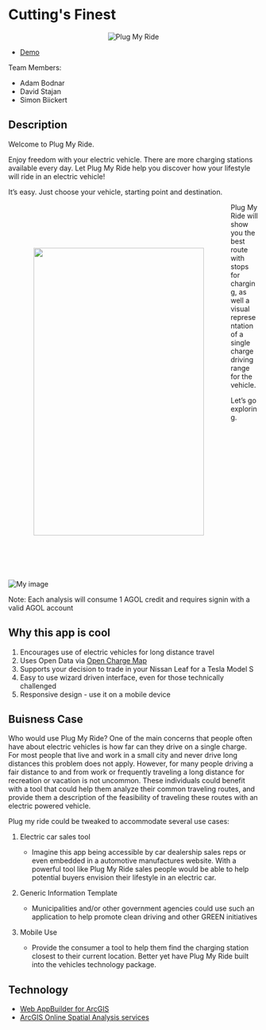 # Cutting's Finest

<p align="center">
  <img src="https://github.com/adambodnar/TechTrek_Idol_2014/blob/master/CuttingsFinest/plugmyride/Code/images/splash.png" alt="Plug My Ride"/>
</p>

* [Demo](http://74.216.225.103/plugmyride)

Team Members:

* Adam Bodnar
* David Stajan
* Simon Biickert

## Description

Welcome to Plug My Ride.

Enjoy freedom with your electric vehicle. There are more charging stations available every day.  Let Plug My Ride help you discover how your lifestyle will ride in an electric vehicle!

It’s easy. Just choose your vehicle, starting point and destination. 

<div style="z-index:1000;height:757px;width:398px;background-size:100%;position:relative;float:left;margin-right:30px;margin-left:20px;">
  <img src="https://github.com/adambodnar/TechTrek_Idol_2014/blob/master/CuttingsFinest/plugmyride/Code/images/input.png" width="343px" height="578px" style="padding-top:90px;padding-left:28px;overflow:hidden;position:absolute;" align="right"></img>
</div>

Plug My Ride will show you the best route with stops for charging, as well a visual representation of a single charge driving range for the vehicle.

Let’s go exploring.

![My image](https://github.com/adambodnar/TechTrek_Idol_2014/blob/master/CuttingsFinest/plugmyride/Code/images/result.png)

Note: Each analysis will consume 1 AGOL credit and requires signin with a valid AGOL account

## Why this app is cool

1. Encourages use of electric vehicles for long distance travel
2. Uses Open Data via [Open Charge Map](http://openchargemap.org/site/)
3. Supports your decision to trade in your Nissan Leaf for a Tesla Model S
4. Easy to use wizard driven interface, even for those technically challenged
5. Responsive design - use it on a mobile device

## Buisness Case

Who would use Plug My Ride?  One of the main concerns that people often have about electric vehicles is how far can they drive on a single charge.  For most people that live and work in a small city and never drive long distances this problem does not apply.  However, for many people driving a fair distance to and from work or frequently traveling a long distance for recreation or vacation is not uncommon.   These individuals could benefit with a tool that could help them analyze their common traveling routes, and provide them a description of the feasibility of traveling these routes with an electric powered vehicle.  

Plug my ride could be tweaked to accommodate several use cases:

1. Electric car sales tool
	* Imagine this app being accessible by car dealership sales reps or even embedded in a automotive manufactures website.  With a powerful tool like Plug My Ride sales people would be able to help potential buyers envision their lifestyle in an electric car.

2. Generic Information Template
	* Municipalities and/or other government agencies could use such an application to help promote clean driving and other GREEN initiatives

3. Mobile Use
	* Provide the consumer a tool to help them find the charging station closest to their current location.  Better yet have Plug My Ride built into the vehicles technology package. 

## Technology

* [Web AppBuilder for ArcGIS](https://betacommunity.esri.com/callout/?callid=6811D4EE591E41FA91FE743D294B114B)
* [ArcGIS Online Spatial Analysis services](https://developers.arcgis.com/rest/analysis/)